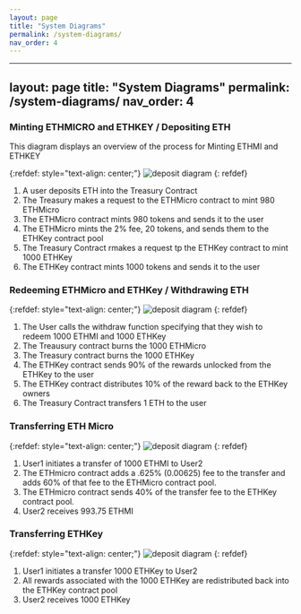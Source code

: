 ```yaml
---
layout: page
title: "System Diagrams"
permalink: /system-diagrams/
nav_order: 4
---
```



---
layout: page
title: "System Diagrams"
permalink: /system-diagrams/
nav_order: 4
---


### Minting ETHMICRO and ETHKEY / Depositing ETH
This diagram displays an overview of the process for Minting ETHMI and ETHKEY

{:refdef: style="text-align: center;"}
![deposit diagram](/assets/images/deposit.png)
{: refdef}

1. A user deposits ETH into the Treasury Contract
2. The Treasury makes a request to the ETHMicro contract to mint 980 ETHMicro
3. The ETHMicro contract mints 980 tokens and sends it to the user
4. The ETHMicro mints the 2% fee, 20 tokens, and sends them to the ETHKey contract pool
5. The Treasury Contract rmakes a request tp the ETHKey contract to mint 1000 ETHKey
6. The ETHKey contract mints 1000 tokens and sends it to the user


### Redeeming ETHMicro and ETHKey / Withdrawing ETH

{:refdef: style="text-align: center;"}
![deposit diagram](/assets/images/redeem.png)
{: refdef}

1. The User calls the withdraw function specifying that they wish to redeem 1000 ETHMI and 1000 ETHKey
2. The Treausury contract burns the 1000 ETHMicro
3. The Treasury contract burns the 1000 ETHKey
4. The ETHKey contract sends 90% of the rewards unlocked from the ETHKey to the user
5. The ETHKey contract distributes 10% of the reward back to the ETHKey owners
6. The Treasury Contract transfers 1 ETH to the user

### Transferring ETH Micro

{:refdef: style="text-align: center;"}
![deposit diagram](/assets/images/transfer-ethmi.png)
{: refdef}

1. User1 initiates a transfer of 1000 ETHMI to User2
2. The ETHmicro contract adds a .625% (0.00625) fee to the transfer and adds 60% of that fee to the ETHMicro contract pool.
3. The ETHmicro contract sends 40% of the transfer fee to the ETHKey contract pool.
4. User2 receives 993.75 ETHMI

### Transferring ETHKey

{:refdef: style="text-align: center;"}
![deposit diagram](/assets/images/transfer-ethkey.png)
{: refdef}

1. User1 initiates a transfer 1000 ETHKey to User2
2. All rewards associated with the 1000 ETHKey are redistributed back into the ETHKey contract pool
3. User2 receives 1000 ETHKey